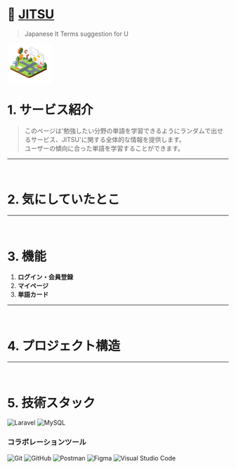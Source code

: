 # 🏯 [JITSU](https://port-9000-project-jitsu-deployment-repo-jvpb2mlogpt1ym.sel5.cloudtype.app/)
> Japanese It Terms suggestion for U

<div align="center" style="display:flex;">
    <img src="public/images/logo.png" width="100" alt="logo"/>
</div>

# 1. サービス紹介
> このページは'勉強したい分野の単語を学習できるようにランダムで出せるサービス、JITSU'に関する全体的な情報を提供します。  
ユーザーの傾向に合った単語を学習することができます。

---
<br>

# 2. 気にしていたとこ

---
<br>

# 3. 機能
1. **ログイン・会員登録**
2. **マイページ**
3. **単語カード**
  
---
<br>

# 4. プロジェクト構造

---
<br>

# 5. 技術スタック
![Laravel](https://img.shields.io/badge/laravel-%23FF2D20.svg?style=for-the-badge&logo=laravel&logoColor=white)
![MySQL](https://img.shields.io/badge/mysql-%2300f.svg?style=for-the-badge&logo=mysql&logoColor=white)

### コラボレーションツール
![Git](https://img.shields.io/badge/git-%23F05033.svg?style=for-the-badge&logo=git&logoColor=white)
![GitHub](https://img.shields.io/badge/github-%23121011.svg?style=for-the-badge&logo=github&logoColor=white)
![Postman](https://img.shields.io/badge/Postman-FF6C37?style=for-the-badge&logo=postman&logoColor=white)
![Figma](https://img.shields.io/badge/figma-%23F24E1E.svg?style=for-the-badge&logo=figma&logoColor=white)
![Visual Studio Code](https://img.shields.io/badge/Visual%20Studio%20Code-0078d7.svg?style=for-the-badge&logo=visual-studio-code&logoColor=white)
